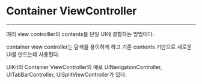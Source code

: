# Container ViewController

---

여러 view controlller의 contents를 단일 UI에 결합하는 방법이다.

container view controller는 탐색을 용이하게 하고 기존 contents 기반으로 새로운 UI를 만드는데 사용된다. 

UIKit의 Container ViewController의 예로 UINavigationController, UITabBarController, UISplitViewController가 있다. 